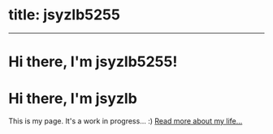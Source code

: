 # title:  jsyzlb5255
---
<div class="blurb">
	<h1>Hi there, I'm jsyzlb5255!</h1>
	<h1>Hi there, I'm jsyzlb</h1>
	<p>This is my page. It's a work in progress... :)
	<a href="/about">Read more about my life...</a>
	</p>
